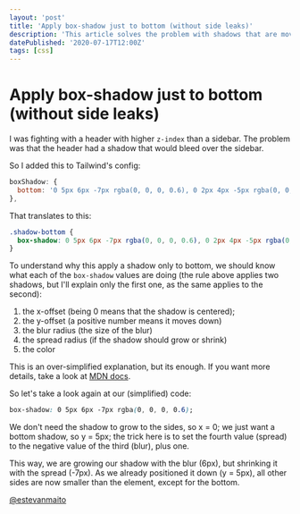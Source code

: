 ```yaml
---
layout: 'post'
title: 'Apply box-shadow just to bottom (without side leaks)'
description: 'This article solves the problem with shadows that are moved to the bottom, but are still visible in the sides.'
datePublished: '2020-07-17T12:00Z'
tags: [css]
---
```


# Apply box-shadow just to bottom (without side leaks)

I was fighting with a header with higher `z-index` than a sidebar. The problem was that the header had a shadow that would bleed over the sidebar.

So I added this to Tailwind's config:

```js
boxShadow: {
  bottom: '0 5px 6px -7px rgba(0, 0, 0, 0.6), 0 2px 4px -5px rgba(0, 0, 0, 0.06)',
},
```

That translates to this:

```css
.shadow-bottom {
  box-shadow: 0 5px 6px -7px rgba(0, 0, 0, 0.6), 0 2px 4px -5px rgba(0, 0, 0, 0.06);
}
```

To understand why this apply a shadow only to bottom, we should know what each of the `box-shadow` values are doing (the rule above applies two shadows, but I'll explain only the first one, as the same applies to the second):

1. the x-offset (being 0 means that the shadow is centered);
2. the y-offset (a positive number means it moves down)
3. the blur radius (the size of the blur)
4. the spread radius (if the shadow should grow or shrink)
5. the color

This is an over-simplified explanation, but its enough. If you want more details, take a look at [MDN docs](https://developer.mozilla.org/en-US/docs/Web/CSS/box-shadow).

So let's take a look again at our (simplified) code:

```css
box-shadow: 0 5px 6px -7px rgba(0, 0, 0, 0.6);
```

We don't need the shadow to grow to the sides, so x = 0; we just want a bottom shadow, so y = 5px; the trick here is to set the fourth value (spread) to the negative value of the third (blur), plus one.

This way, we are growing our shadow with the blur (6px), but shrinking it with the spread (-7px). As we already positioned it down (y = 5px), all other sides are now smaller than the element, except for the bottom.

[@estevanmaito](https://twitter.com/estevanmaito)
